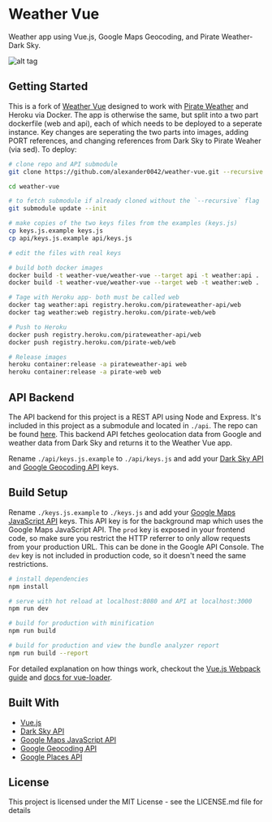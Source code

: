 # Weather Vue

Weather app using Vue.js, Google Maps Geocoding, and Pirate Weather-Dark Sky.

![alt tag](https://raw.githubusercontent.com/krestaino/weather-vue/master/static/images/og.jpg)

## Getting Started

This is a fork of [Weather Vue](https://github.com/krestaino/weather-vue) designed to work with [Pirate Weather](https://pirateweather.net) and Heroku via Docker. The app is otherwise the same, but split into a two part dockerfile (web and api), each of which needs to be deployed to a seperate instance. Key changes are seperating the two parts into images, adding PORT references, and changing references from Dark Sky to Pirate Weaher (via sed). To deploy:

``` bash
# clone repo and API submodule
git clone https://github.com/alexander0042/weather-vue.git --recursive

cd weather-vue

# to fetch submodule if already cloned without the `--recursive` flag
git submodule update --init

# make copies of the two keys files from the examples (keys.js)
cp keys.js.example keys.js
cp api/keys.js.example api/keys.js

# edit the files with real keys 

# build both docker images
docker build -t weather-vue/weather-vue --target api -t weather:api .
docker build -t weather-vue/weather-vue --target web -t weather:web .

# Tage with Heroku app- both must be called web
docker tag weather:api registry.heroku.com/pirateweather-api/web
docker tag weather:web registry.heroku.com/pirate-web/web

# Push to Heroku
docker push registry.heroku.com/pirateweather-api/web
docker push registry.heroku.com/pirate-web/web

# Release images
heroku container:release -a pirateweather-api web
heroku container:release -a pirate-web web
```


## API Backend

The API backend for this project is a REST API using Node and Express. It's included in this project as a submodule and located in `./api`. The repo can be found [here](https://github.com/krestaino/weather-api). This backend API fetches geolocation data from Google and weather data from Dark Sky and returns it to the Weather Vue app.

Rename `./api/keys.js.example` to `./api/keys.js` and add your [Dark Sky API](https://darksky.net/dev/) and [Google Geocoding API](https://developers.google.com/maps/documentation/geocoding/get-api-key) keys.  

## Build Setup

Rename `./keys.js.example` to `./keys.js` and add your [Google Maps JavaScript API](https://developers.google.com/maps/documentation/javascript/get-api-key) keys. This API key is for the background map which uses the Google Maps JavaScript API. The `prod` key is exposed in your frontend code, so make sure you restrict the HTTP referrer to only allow requests from your production URL. This can be done in the Google API Console. The `dev` key is not included in production code, so it doesn't need the same restrictions.

``` bash
# install dependencies
npm install

# serve with hot reload at localhost:8080 and API at localhost:3000
npm run dev

# build for production with minification
npm run build

# build for production and view the bundle analyzer report
npm run build --report
```

For detailed explanation on how things work, checkout the [Vue.js Webpack guide](http://vuejs-templates.github.io/webpack/) and [docs for vue-loader](http://vuejs.github.io/vue-loader).

## Built With
* [Vue.js](https://vuejs.org/)
* [Dark Sky API](https://darksky.net/dev/)
* [Google Maps JavaScript API](https://developers.google.com/maps/documentation/javascript/get-api-key)
* [Google Geocoding API](https://developers.google.com/maps/documentation/geocoding/get-api-key)
* [Google Places API](https://developers.google.com/places/web-service/autocomplete)

## License 
This project is licensed under the MIT License - see the LICENSE.md file for details
